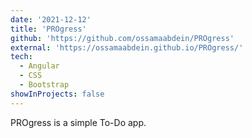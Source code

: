 ```yaml
---
date: '2021-12-12'
title: 'PROgress'
github: 'https://github.com/ossamaabdein/PROgress'
external: 'https://ossamaabdein.github.io/PROgress/'
tech:
  - Angular
  - CSS
  - Bootstrap
showInProjects: false
---
```


PROgress is a simple To-Do app.
